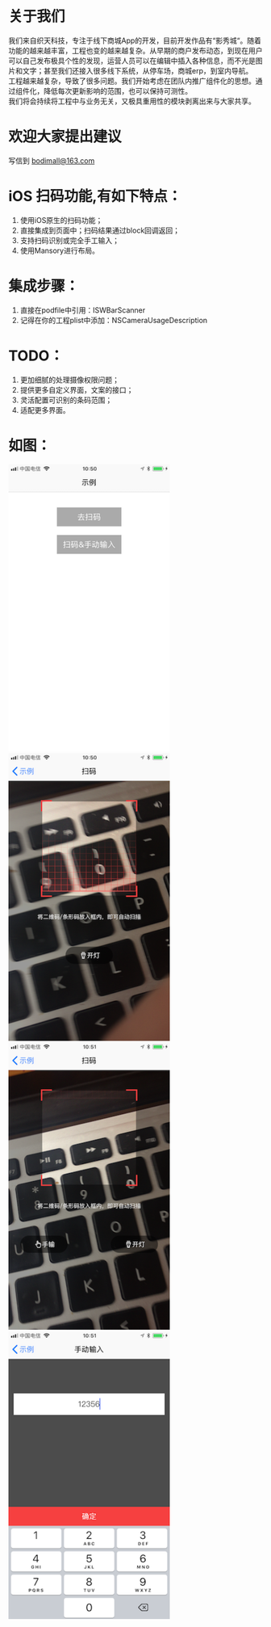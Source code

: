 # 关于我们
我们来自织天科技，专注于线下商城App的开发，目前开发作品有“影秀城“。随着功能的越来越丰富，工程也变的越来越复杂。从早期的商户发布动态，到现在用户可以自己发布极具个性的发现，运营人员可以在编辑中插入各种信息，而不光是图片和文字；甚至我们还接入很多线下系统，从停车场，商城erp，到室内导航。<br/>
工程越来越复杂，导致了很多问题。我们开始考虑在团队内推广组件化的思想。通过组件化，降低每次更新影响的范围，也可以保持可测性。<br/>
我们将会持续将工程中与业务无关，又极具重用性的模块剥离出来与大家共享。<br/>

# 欢迎大家提出建议
写信到 bodimall@163.com

# iOS 扫码功能,有如下特点：
1. 使用iOS原生的扫码功能；
2. 直接集成到页面中；扫码结果通过block回调返回；
3. 支持扫码识别或完全手工输入；
4. 使用Mansory进行布局。

# 集成步骤：
1. 直接在podfile中引用：ISWBarScanner
2. 记得在你的工程plist中添加：NSCameraUsageDescription

# TODO：
1. 更加细腻的处理摄像权限问题；
2. 提供更多自定义界面，文案的接口；
3. 灵活配置可识别的条码范围；
4. 适配更多界面。

# 如图：
<img src="https://github.com/hzzhitian/ISWBarScanner/blob/master/ScreenShot/2017-12-30%20105046.png" width="320">
<img src="https://github.com/hzzhitian/ISWBarScanner/blob/master/ScreenShot/2017-12-30%20105055.png" width="320">
<img src="https://github.com/hzzhitian/ISWBarScanner/blob/master/ScreenShot/2017-12-30%20105102.png" width="320">
<img src="https://github.com/hzzhitian/ISWBarScanner/blob/master/ScreenShot/2017-12-30%20105123.png" width="320">

